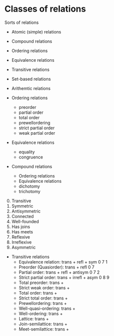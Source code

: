 # Classes of relations

Sorts of relations
- Atomic (simple) relations
- Compound relations
- Ordering relations
- Equivalence relations
- Transitive relations
- Set-based relations
- Arithemtic relations

- Ordering relations
  - preorder
  - partial order
  - total order
  - prewellordering
  - strict partial order
  - weak partial order

- Equivalence relations
  - equality
  - congruence

- Compound relations
  + Ordering relations
  + Equivalence relations
  - dichotomy
  - trichotomy



0. Transitive
1. Symmetric
2. Antisymmetric
3. Connected
4. Well-founded
5. Has joins
6. Has meets
7. Reflexive
8. Irreflexive
9. Asymmetric

- Transitive relations
  - Equivalence relation:  trans + refl   + sym        0 7 1
  - Preorder (Quasiorder): trans + refl                0 7
  - Partial order:         trans + refl   + antisym    0 7 2
  - Strict partial order:  trans + irrefl + asym       0 8 9
  - Total preorder:        trans + 
  - Strict weak order:     trans + 
  - Total order:           trans + 
  - Strict total order:    trans + 
  - Prewellordering:       trans + 
  - Well-quasi-ordering:   trans + 
  - Well-ordering:         trans + 
  - Lattice:               trans + 
  - Join-semilattice:      trans + 
  - Meet-semilattice:      trans + 
